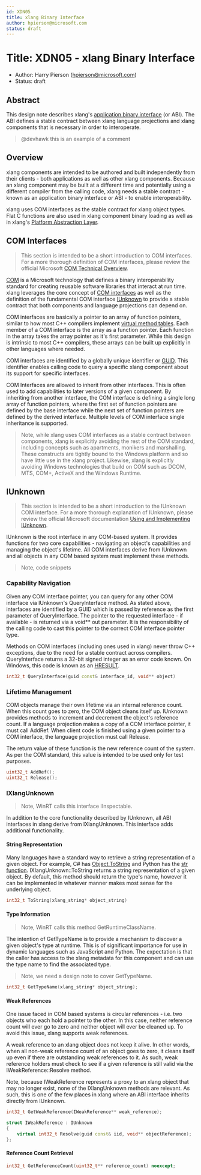 ```yaml
---
id: XDN05
title: xlang Binary Interface
author: hpierson@microsoft.com
status: draft
---
```


# Title: XDN05 - xlang Binary Interface

- Author: Harry Pierson (hpierson@microsoft.com)
- Status: draft

## Abstract

This design note describes xlang's [application binary interface](https://en.wikipedia.org/wiki/Application_binary_interface)
(or ABI). The ABI defines a stable contract between xlang language projections and xlang components
that is necessary in order to interoperate.

> @devhawk this is an example of a comment

## Overview

xlang components are intended to be authored and built independently from their clients - both
applications as well as other xlang components. Because an xlang component may be built at a
different time and potentially using a different compiler from the calling code, xlang needs a
stable contract - known as an application binary interface or ABI - to enable interoperability.

xlang uses COM interfaces as the stable contract for xlang object types. Flat C functions are also
used in xlang component binary loading as well as in xlang's
[Platform Abstraction Layer](XDN06%20-%20xlang%20Platform%20Abstraction%20Layer.md).

## COM Interfaces

> This section is intended to be a short introduction to COM interfaces.
For a more thorough definition of COM interfaces, please review the official Microsoft
[COM Technical Overview](https://docs.microsoft.com/en-us/windows/desktop/com/com-technical-overview).

[COM](https://docs.microsoft.com/en-us/windows/desktop/com/component-object-model--com--portal)
is a Microsoft technology that defines a binary interoperability standard for creating reusable
software libraries that interact at run time. xlang leverages the core concept of
[COM interfaces](https://docs.microsoft.com/en-us/windows/desktop/com/com-objects-and-interfaces)
as well as the definition of the fundamental COM interface
[IUnknown](https://docs.microsoft.com/en-us/windows/desktop/com/using-and-implementing-iunknown)
to provide a stable contract that both components and language projections can depend on.

COM interfaces are basically a pointer to an array of function pointers, similar to how most C++
compilers implement [virtual method tables](https://en.wikipedia.org/wiki/Virtual_method_table).
Each member of a COM interface is the array as a function pointer. Each function in the array takes
the array pointer as it's first parameter. While this design is intrinsic to most C++ compilers,
these arrays can be built up explicitly in other languages where needed.

COM interfaces are identified by a globally unique identifier or
[GUID](https://en.wikipedia.org/wiki/Universally_unique_identifier).
This identifier enables calling code to query a specific xlang component about its support for
specific interfaces.

COM Interfaces are allowed to inherit from other interfaces. This is often used to add capabilities
to later versions of a given component. By inheriting from another interface, the COM interface is
defining a single long array of function pointers, where the first set of function pointers are
defined by the base interface while the next set of function pointers are defined by the derived
interface. Multiple levels of COM interface single inheritance is supported.

> Note, while xlang uses COM interfaces as a stable contract between components, xlang is
explicitly avoiding the rest of the COM standard, including concepts such as apartments, monikers
and marshalling. These constructs are tightly bound to the Windows platform and so have little use
in the xlang project. Likewise, xlang is explicitly avoiding Windows technologies that build on COM
such as DCOM, MTS, COM+, ActiveX and the Windows Runtime.

## IUnknown

> This section is intended to be a short introduction to the IUnknown COM interface.
For a more thorough explanation of IUnknown, please review the official Microsoft documentation 
[Using and Implementing IUnknown](https://docs.microsoft.com/en-us/windows/desktop/com/using-and-implementing-iunknown).

IUnknown is the root interface in any COM-based system. It provides functions for two core
capabilities - navigating an object's capabilities and managing the object's lifetime. All COM
interfaces derive from IUnknown and all objects in any COM based system must implement these
methods.

> Note, code snippets 

### Capability Navigation

Given any COM interface pointer, you can query for any other COM interface via IUnknown's
QueryInterface method. As stated above, interfaces are identified by a GUID which is passed by
reference as the first parameter of QueryInterface. The pointer to the requested interface - if
available - is returned via a void** out parameter. It is the responsibility of the calling code to
cast this pointer to the correct COM interface pointer type.

Methods on COM interfaces (including ones used in xlang) never throw C++ exceptions, due to the
need for a stable contract across compilers. QueryInterface returns a 32-bit signed integer as an
error code known. On Windows, this code is known as an
[HRESULT](https://docs.microsoft.com/en-us/windows/desktop/com/error-handling-in-com). 

``` cpp
int32_t QueryInterface(guid const& interface_id, void** object)
```

### Lifetime Management

COM objects manage their own lifetime via an internal reference count. When this count goes to
zero, the COM object cleans itself up. IUnknown provides methods to increment and decrement the
object's reference count. If a language projection makes a copy of a COM interface pointer, it must
call AddRef. When client code is finished using a given pointer to a COM interface, the language
projection must call Release.

The return value of these function is the new reference count of the system. As per the COM
standard, this value is intended to be used only for test purposes.

``` cpp
uint32_t AddRef();
uint32_t Release();
```

### IXlangUnknown

> Note, WinRT calls this interface IInspectable.

In addition to the core functionality described by IUnknown, all ABI interfaces in xlang derive from
IXlangUnknown. This interface adds additional functionality.

#### String Representation

Many languages have a standard way to retrieve a string representation of a given object. For
example, C# has
[Object.ToString](https://docs.microsoft.com/en-us/dotnet/api/system.object.tostring?view=netframework-4.7.2)
and Python has the [str function](https://docs.python.org/3/library/functions.html#func-str).
IXlangUnknown::ToString returns a string representation of a given object. By default, this method
should return the type's name, however it can be implemented in whatever manner makes most sense
for the underlying object.

``` cpp
int32_t ToString(xlang_string* object_string)
```

#### Type Information

> Note, WinRT calls this method GetRuntimeClassName.

The intention of GetTypeName is to provide a mechanism to discover a given object's type at
runtime. This is of significant importance for use in dynamic languages such as JavaScript and
Python. The expectation is that the caller has access to the xlang metadata for this component and
can use the type name to find the associated type.

> Note, we need a design note to cover GetTypeName.

``` cpp
int32_t GetTypeName(xlang_string* object_string);
```

#### Weak References

One issue faced in COM based systems is circular references - i.e. two objects who each hold a
pointer to the other. In this case, neither reference count will ever go to zero and neither
object will ever be cleaned up. To avoid this issue, xlang supports weak references.

A weak reference to an xlang object does not keep it alive. In other words, when all non-weak
reference count of an object goes to zero, it cleans itself up even if there are outstanding weak
references to it. As such, weak reference holders must check to see if a given reference is still
valid via the IWeakReference::Resolve method.

Note, because IWeakReference represents a proxy to an xlang object that may no longer exist, none
of the IXlangUnknown methods are relevant. As such, this is one of the few places in xlang where
an ABI interface inherits directly from IUnknown.

``` cpp
int32_t GetWeakReference(IWeakReference** weak_reference);

struct IWeakReference : IUnknown
{
    virtual int32_t Resolve(guid const& iid, void** objectReference);
};
```

#### Reference Count Retrieval

``` cpp
int32_t GetReferenceCount(uint32_t** reference_count) noexcept;
```
